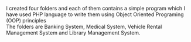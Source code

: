 I created four folders and each of them contains a simple program which I have used PHP language to write them using 
Object Oriented Programing (OOP) principles  
The folders are Banking System, Medical System, Vehicle Rental Management System
and Library Management System.
